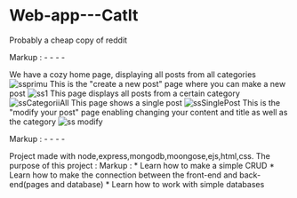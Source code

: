 # Web-app---CatIt
Probably a cheap copy of reddit

Markup :  - - - -

We have a cozy home page, displaying all posts from all categories
![ssprimu](https://user-images.githubusercontent.com/61932105/177035879-ff4d2569-a281-448e-8640-22adcd730598.png)
This is the "create a new post" page where you can make a new post 
![ss1](https://user-images.githubusercontent.com/61932105/177035872-3154895e-3b2c-4527-9e31-ae0bd4cb6e9e.png)
This page displays all posts from a certain category
![ssCategoriiAll](https://user-images.githubusercontent.com/61932105/177035880-f80cf81f-46d5-4000-915d-6dc0a4305df9.png)
This page shows a single post
![ssSinglePost](https://user-images.githubusercontent.com/61932105/177035882-eb4ab3c7-98fa-4f78-ac63-908ce19d11f2.png)
This is the "modify your post" page enabling changing your content and title as well as the category
![ss modify](https://user-images.githubusercontent.com/61932105/177035961-49bb0b70-79e3-436f-9649-49d0808d655f.png)

Markup :  - - - -

Project made with node,express,mongodb,moongose,ejs,html,css.
The purpose of this project : 
 Markup : * Learn how to make a simple CRUD 
          * Learn how to make the connection between the front-end and back-end(pages and database)
          * Learn how to work with simple databases
